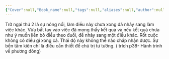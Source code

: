 ```yaml
---
{"Cover":null,"Book_name":null,"tags":null,"aliases":null,"author":null,"link":null,"dg-publish":true,"permalink":"/Book_ Reading 2024/Những câu nói hay trong sách/Sự nông nổi/","dgPassFrontmatter":true,"noteIcon":"2","created":"2023-12-15T08:45:46.982+07:00","updated":"2023-12-21T17:56:41.180+07:00"}
---
```


Trở ngại thứ 2 là sự nông nổi, làm điều này chưa xong đã nhảy sang làm việc khác. Vừa bắt tay vào việc đã mong thấy kết quả và nếu kết quả chưa như ý muốn liền bỏ điều theo đuổi, để nhảy sang một điều khác. Rốt cuộc không có điều gì xong cả. Thái độ này không thể nào chấp nhận được. Sự bền tâm kiên chí là điều cần thiết để chủ trị tư tưởng.
( trích p38- Hành trình về phương đông)